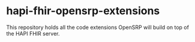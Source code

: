 # hapi-fhir-opensrp-extensions
This repository holds all the code extensions OpenSRP will build on top of the HAPI FHIR server. 
